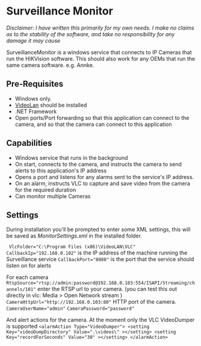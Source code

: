 ﻿# Surveillance Monitor

_Disclaimer: I have written this primarily for my own needs. I make no claims as to the stability of the software, and take no responsibility for any damage it may cause_

SurveillanceMonitor is a windows service that connects to IP Cameras that run the HIKVision software. This should also work for any OEMs that run the same camera software. e.g. Annke.

## Pre-Requisites
* Windows only. 
* [VideoLan](http://www.videolan.org/) should be installed 
* .NET Framework
* Open ports/Port forwarding so that this application can connect to the camera, and so that the camera can connect to this application

## Capabilities
* Windows service that runs in the background
* On start, connects to the camera, and instructs the camera to send alerts to this application's IP address
* Opens a port and listens for any alarms sent to the service's IP address.
* On an alarm, instructs VLC to capture and save video from the camera for the required duration
* Can monitor multiple Cameras

## Settings
During installation you'll be prompted to enter some XML settings, this will be saved as *MonitorSettings.xml* in the installed folder.

` VlcFolder="C:\Program Files (x86)\VideoLAN\VLC"`
`CallbackIp="192.168.0.102"` is the IP address of the machine running the Surveillance service
`CallbackPort="8080"` is the port that the service should listen on for alerts

For each camera
`RtspSource="rtsp://admin:password@192.168.0.103:554/ISAPI/Streaming/channels/101"` enter the RTSP url to your camera. (you can test this out directly in vlc:  Media > Open Network stream )
`CameraHttpUrl="http://192.168.0.103:80"` HTTP port of the camera. 
`CameraUserName="admin"`
 `CameraPassword="password"`

 And alert actions for the camera. At the moment only the VLC VideoDumper is supported
`<alarmAction Type="VideoDumper">
    <setting Key="videoDumpDirectory" Value=".\videos\" ></setting>
    <setting Key="recordForSeconds" Value="30" ></setting>
</alarmAction>`